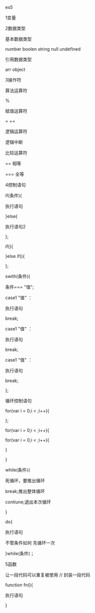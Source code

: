 es5

1变量



2数据类型

基本数据类型

number   boolen string  null undefined

引用数据类型

arr   object

3操作符

算法运算符

%

赋值运算符

=  +=

逻辑运算符

逻辑中断

比较运算符

== 相等

=== 全等



4控制语句

 if(条件){

执行语句

}else{

执行语句2

};

if(){

}else if(){

};

swith(条件){

条件=== "值";

case1  "值" ：

执行语句

break;

case1  "值" ：

执行语句

break;

case1  "值" ：

执行语句

break;

};

循环控制语句

for(var i = 0;i <   ;i++){

};

for(var i = 0;i <   ;i++){

for(var i = 0;i <   ;i++){

}

}

while(条件){

死循环，要推出循环

break;推出整体循环

contiune;退出本次循环

}

do{

执行语句

不管条件如何 先循环一次

}while(条件)；

5函数

让一段代码可以重复被使用  // 封装一段代码

function fn(){

执行语句

}





